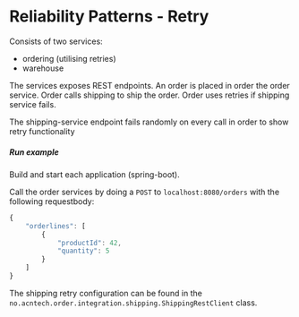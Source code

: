 # Reliability Patterns - Retry

Consists of two services:
- ordering (utilising retries)
- warehouse

The services exposes REST endpoints.
An order is placed in order the order service. Order calls shipping to ship the order.
Order uses retries if shipping service fails.

The shipping-service endpoint fails randomly on every call in order to show retry functionality

##### Run example
Build and start each application (spring-boot). 

Call the order services by doing a `POST` to `localhost:8080/orders` with the following requestbody:
```js
{
    "orderlines": [
        {
            "productId": 42,
            "quantity": 5
        }
    ]
}
``` 

The shipping retry configuration can be found in the 
`no.acntech.order.integration.shipping.ShippingRestClient` class.
